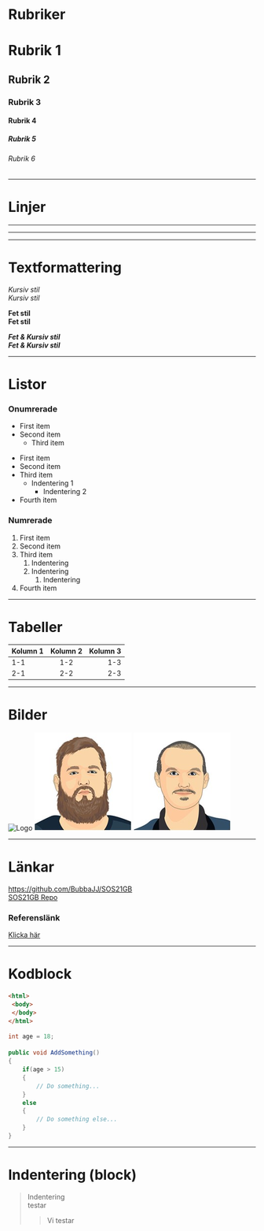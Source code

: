 ﻿# Rubriker
# Rubrik 1
## Rubrik 2
### Rubrik 3
#### Rubrik 4
##### Rubrik 5
###### Rubrik 6

---

# Linjer

---
___
***

# Textformattering

*Kursiv stil*    
_Kursiv stil_

**Fet stil**  
__Fet stil__

***Fet & Kursiv stil***  
___Fet & Kursiv stil___

---

# Listor

### Onumrerade

* First item
* Second item
  * Third item

- First item
- Second item
- Third item
  - Indentering 1
    - Indentering 2
- Fourth item

### Numrerade

1. First item
2. Second item
3. Third item
   1. Indentering
   2. Indentering
      1. Indentering
4. Fourth item

---

# Tabeller

|Kolumn 1   |Kolumn 2   |Kolumn 3   |
|---        |:---:      |---:       |
|1-1        |1-2        |1-3        |
|2-1        |2-2        |2-3        |

---

# Bilder

![Logo](https://github.githubassets.com/images/modules/logos_page/GitHub-Mark.png)
![Jim](../Bild3.jpg "Jim")
![Leo](../Bild2.jpg)

---

# Länkar

<https://github.com/BubbaJJ/SOS21GB>  
[SOS21GB Repo](https://github.com/BubbaJJ/SOS21GB)

### Referenslänk

[SOS21REPO]: https://github.com/BubbaJJ/SOS21GB

[Klicka här][SOS21REPO]

---

# Kodblock

```markdown
<html>
 <body>
 </body>
</html>
```

```csharp
int age = 18;

public void AddSomething()
{
    if(age > 15)
    {
        // Do something...
    }
    else
    {
        // Do something else...
    }
}
```


---

# Indentering (block)

> Indentering   
> testar   
>> Vi testar
    